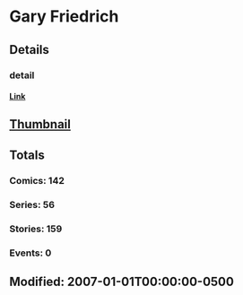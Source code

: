 # Gary  Friedrich 
## Details
### detail
#### [Link](http://marvel.com/comics/creators/1209/gary_friedrich?utm_campaign=apiRef&utm_source=225578a89fc76f3d20fbffda5d17a88d)
## [Thumbnail](http://i.annihil.us/u/prod/marvel/i/mg/b/40/image_not_available.jpg)
## Totals
### Comics: 142
### Series: 56
### Stories: 159
### Events: 0
## Modified: 2007-01-01T00:00:00-0500